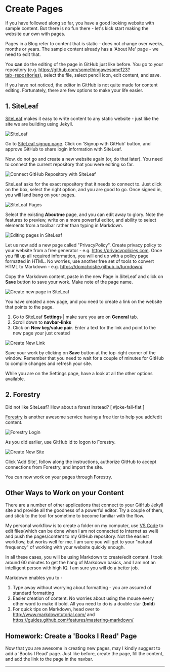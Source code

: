 # Create Pages

If you have followed along so far, you have a good looking website with sample content.
But there is no fun there - let's kick start making the website our own with pages.

Pages in a Blog refer to content that is static - does not change over weeks, months or years. The sample content already has a 'About Me' page - we need to edit that.

You **can** do the editing of the page in GitHub just like before. You go to your repository (e.g. https://github.com/somethingawesome123?tab=repositories), select the file, select pencil icon, edit content, and save.

If you have not noticed, the editor in GitHub is not quite made for content editing. Fortunately, there are few options to make your life easier.


## 1. SiteLeaf

[SiteLeaf](https://siteleaf.com) makes it easy to write content to any static website - just like the site we are building using Jekyll.

![SiteLeaf](resources/images/siteleaf.jpg)

Go to [SiteLeaf signup page](https://manage.siteleaf.com/signup). Click on 'Signup with GitHub' button, and approve GitHub to share login information with SiteLeaf.

Now, do not go and create a new website again (or, do that later). You need to connect the current repository that you were editing so far.

![Connect GitHub Repository with SiteLeaf](resources\images\siteleaf-connect-existing-repository.jpg)

SiteLeaf asks for the exact repository that it needs to connect to. Just click on the box, select the right option, and you are good to go. Once signed in, you will land bang on your pages.

![SiteLeaf Pages](resources\images\siteleaf-pages.jpg)

Select the existing __Aboutme__ page, and you can edit away to glory. Note the features to preview, write on a more powerful editor, and ability to select elements from a toolbar rather than typing in Markdown.

![Editing pages in SiteLeaf](resources\images\siteleaf-edit-page.jpg)

Let us now add a new page called "PrivacyPolicy". Create privacy policy to your website from a free generator - e.g. https://privacypolicies.com.
Once you fill up all required information, you will end up with a policy page formatted in HTML. No worries, use another free set of tools to convert HTML to Markdown - e.g. https://domchristie.github.io/turndown/.

Copy the Markdown content, paste in the new Page in SiteLeaf and click on __Save__ button to save your work. Make note of the page name.

![Create new page in SiteLeaf](resources\images\create-privacy-policy-page.jpg)

You have created a new page, and you need to create a link on the website that points to the page.

1. Go to SiteLeaf __Settings__ | make sure you are on __General__ tab.
2. Scroll down to __navbar-links__
3. Click on __New key/value pair__. Enter a text for the link and point to the new page your just created

![Create New Link](resources\images\siteleaf-new-link.jpg)

Save your work by clicking on __Save__ button at the top-right corner of the window. Remember that you need to wait for a couple of minutes for GitHub to compile changes and refresh your site.

While you are on the Settings page, have a look at all the other options available. 


## 2. Forestry

Did not like SiteLeaf? How about a forest instead? [ #joke-fall-flat ]

[Forestry](https://app.forestry.io) is another awesome service having a free tier to help you add/edit content.

![Forestry Login](resources\images\forestry-login.jpg)


As you did earlier, use GitHub id to logon to Forestry.

![Create New Site](resources\images\forestry-add-site.jpg)

Click 'Add Site', follow along the instructions, authorize GitHub to accept connections from Forestry, and import the site. 

You can now work on your pages through Forestry. 


## Other Ways to Work on your Content

There are a number of other applications that connect to your GitHub Jekyll site and provide all the goodness of a powerful editor. Try a couple of them, and stick to the tool for sometime to become familiar with the flow.

My personal workflow is to create a folder on my computer, use [VS Code](https://code.visualstudio.com/) to edit files(which can be done when I am not connected to Internet as well) and push the pages/content to my GitHub repository. Not the easiest workflow, but works well for me. I am sure you will get to your "natural frequency" of working with your website quickly enough.

In all these cases, you will be using Markdown to create/edit content. I took around 60 minutes to get the hang of Markdown basics, and I am not an intelligent person with high IQ. I am sure you will do a better job.

Markdown enables you to -
1. Type away without worrying about formatting - you are assured of standard formatting
2. Easier creation of content. No worries about using the mouse every other word to make it bold. All you need to do is a double star (**bold**)
3. For quick tips on Markdown, head over to http://www.markdowntutorial.com/ and https://guides.github.com/features/mastering-markdown/ 


## Homework: Create a 'Books I Read' Page

Now that you are awesome in creating new pages, may I kindly suggest to add a 'Books I Read' page. Just like before, create the page, fill the content, and add the link to the page in the navbar.



---
